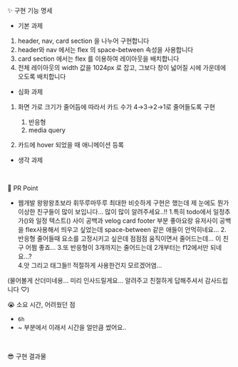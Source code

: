 ✨ 구현 기능 명세

- 기본 과제
1. header, nav, card section 을 나누어 구현합니다
2. header와 nav 에서는 flex 의 space-between 속성을 사용합니다
3. card section 에서는 flex 를 이용하여 레이아웃을 배치합니다
4. 전체 레이아웃의 width 값을 1024px 로 잡고, 그보다 창이 넓어질 시에 가운데에 오도록 배치합니다

- 심화 과제

1. 화면 가로 크기가 줄어듬에 따라서 카드 수가 4→3→2→1로 줄어들도록 구현
    1. 반응형
    2. media query

2. 카드에 hover 되었을 때 애니메이션 등록

- 생각 과제

<br />

🎁 PR Point

- 웹개발 왕왕왕초보라 휘뚜루마뚜루 최대한 비슷하게 구현은 했는데 제 눈에도 뭔가 이상한 친구들이 많이 보입니다... 많이 많이 알려주세요..!! 
1.특히 todo에서 일정추가()와 일정 텍스트() 사이 공백과 velog card footer 부분 좋아요랑 유저사이 공백을 flex사용해서 띄우고 싶었는데 space-between 같은 애들이 안먹히네요...
2.반응형 줄어들때 요소를 고정시키고 싶은데 점점점 움직이면서 줄어드는데... 이 친구 어쩜 좋죠...
3.또 반응형이 3개까지는 줄어드는데 2개부터는 f12에서만 되네요...?  
4.앗 그리고 태그들!! 적절하게 사용한건지 모르겠어염...

(물어볼게 산더미네용... 미리 인사드릴게요... 알려주고 친절하게 답해주셔서 감사드립니다 ♡)
<br />

😭 소요 시간, 어려웠던 점

- `6h`
- ~ 부분에서 이래서 시간을 얼만큼 썼어요..

<br />

😎 구현 결과물

<!-- 스크린샷, gif, 배포링크 등 자유롭게 작성하되 애니메이션이나 동적UI 확인이 필요한 경우에는 스크린샷은 인정하지 않습니다. -->